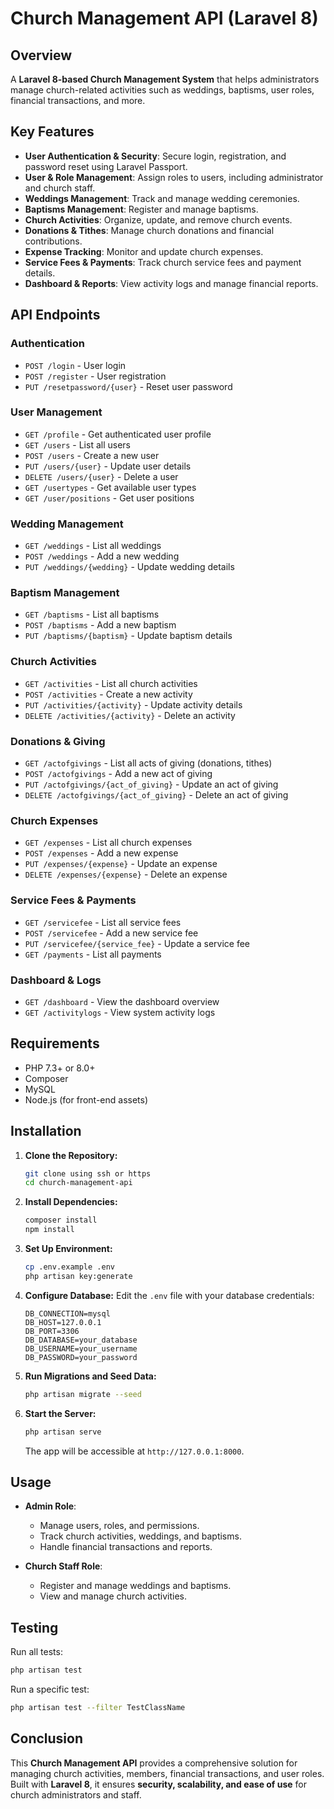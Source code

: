 # Church Management API (Laravel 8)

## Overview

A **Laravel 8-based Church Management System** that helps administrators manage church-related activities such as weddings, baptisms, user roles, financial transactions, and more.

## Key Features

- **User Authentication & Security**: Secure login, registration, and password reset using Laravel Passport.
- **User & Role Management**: Assign roles to users, including administrator and church staff.
- **Weddings Management**: Track and manage wedding ceremonies.
- **Baptisms Management**: Register and manage baptisms.
- **Church Activities**: Organize, update, and remove church events.
- **Donations & Tithes**: Manage church donations and financial contributions.
- **Expense Tracking**: Monitor and update church expenses.
- **Service Fees & Payments**: Track church service fees and payment details.
- **Dashboard & Reports**: View activity logs and manage financial reports.

## API Endpoints

### Authentication
- `POST /login` - User login
- `POST /register` - User registration
- `PUT /resetpassword/{user}` - Reset user password

### User Management
- `GET /profile` - Get authenticated user profile
- `GET /users` - List all users
- `POST /users` - Create a new user
- `PUT /users/{user}` - Update user details
- `DELETE /users/{user}` - Delete a user
- `GET /usertypes` - Get available user types
- `GET /user/positions` - Get user positions

### Wedding Management
- `GET /weddings` - List all weddings
- `POST /weddings` - Add a new wedding
- `PUT /weddings/{wedding}` - Update wedding details

### Baptism Management
- `GET /baptisms` - List all baptisms
- `POST /baptisms` - Add a new baptism
- `PUT /baptisms/{baptism}` - Update baptism details

### Church Activities
- `GET /activities` - List all church activities
- `POST /activities` - Create a new activity
- `PUT /activities/{activity}` - Update activity details
- `DELETE /activities/{activity}` - Delete an activity

### Donations & Giving
- `GET /actofgivings` - List all acts of giving (donations, tithes)
- `POST /actofgivings` - Add a new act of giving
- `PUT /actofgivings/{act_of_giving}` - Update an act of giving
- `DELETE /actofgivings/{act_of_giving}` - Delete an act of giving

### Church Expenses
- `GET /expenses` - List all church expenses
- `POST /expenses` - Add a new expense
- `PUT /expenses/{expense}` - Update an expense
- `DELETE /expenses/{expense}` - Delete an expense

### Service Fees & Payments
- `GET /servicefee` - List all service fees
- `POST /servicefee` - Add a new service fee
- `PUT /servicefee/{service_fee}` - Update a service fee
- `GET /payments` - List all payments

### Dashboard & Logs
- `GET /dashboard` - View the dashboard overview
- `GET /activitylogs` - View system activity logs

## Requirements

- PHP 7.3+ or 8.0+
- Composer
- MySQL
- Node.js (for front-end assets)

## Installation

1. **Clone the Repository:**
   ```bash
   git clone using ssh or https
   cd church-management-api
   ```

2. **Install Dependencies:**
   ```bash
   composer install
   npm install
   ```

3. **Set Up Environment:**
   ```bash
   cp .env.example .env
   php artisan key:generate
   ```

4. **Configure Database:**
   Edit the `.env` file with your database credentials:
   ```env
   DB_CONNECTION=mysql
   DB_HOST=127.0.0.1
   DB_PORT=3306
   DB_DATABASE=your_database
   DB_USERNAME=your_username
   DB_PASSWORD=your_password
   ```

5. **Run Migrations and Seed Data:**
   ```bash
   php artisan migrate --seed
   ```

6. **Start the Server:**
   ```bash
   php artisan serve
   ```
   The app will be accessible at `http://127.0.0.1:8000`.

## Usage

- **Admin Role**:
  - Manage users, roles, and permissions.
  - Track church activities, weddings, and baptisms.
  - Handle financial transactions and reports.

- **Church Staff Role**:
  - Register and manage weddings and baptisms.
  - View and manage church activities.

## Testing

Run all tests:
```bash
php artisan test
```

Run a specific test:
```bash
php artisan test --filter TestClassName
```

## Conclusion

This **Church Management API** provides a comprehensive solution for managing church activities, members, financial transactions, and user roles. Built with **Laravel 8**, it ensures **security, scalability, and ease of use** for church administrators and staff.